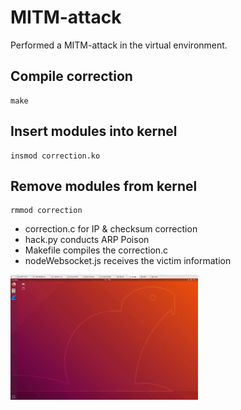 # MITM-attack

Performed a MITM-attack in the virtual environment.

## Compile correction

    make

## Insert modules into kernel

    insmod correction.ko

## Remove modules from kernel

    rmmod correction


* correction.c for IP & checksum correction
* hack.py conducts ARP Poison
* Makefile compiles the correction.c
* nodeWebsocket.js receives the victim information

<img src="Animation.gif" width="300" height="200" />